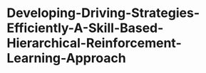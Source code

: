 # Developing-Driving-Strategies-Efficiently-A-Skill-Based-Hierarchical-Reinforcement-Learning-Approach